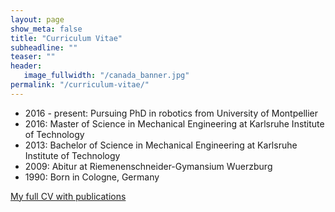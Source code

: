 ```yaml
---
layout: page
show_meta: false
title: "Curriculum Vitae"
subheadline: ""
teaser: ""
header:
   image_fullwidth: "/canada_banner.jpg"
permalink: "/curriculum-vitae/"
---
```

* 2016 - present: Pursuing PhD in robotics from University of Montpellier
* 2016: Master of Science in Mechanical Engineering at Karlsruhe Institute of Technology
* 2013: Bachelor of Science in Mechanical Engineering at Karlsruhe Institute of Technology
* 2009: Abitur at Riemenenschneider-Gymansium Wuerzburg
* 1990: Born in Cologne, Germany

<a class="radius button small" href="{{ site.url }}/download/KaiPfeifferResume.pdf">My full CV with publications</a>
